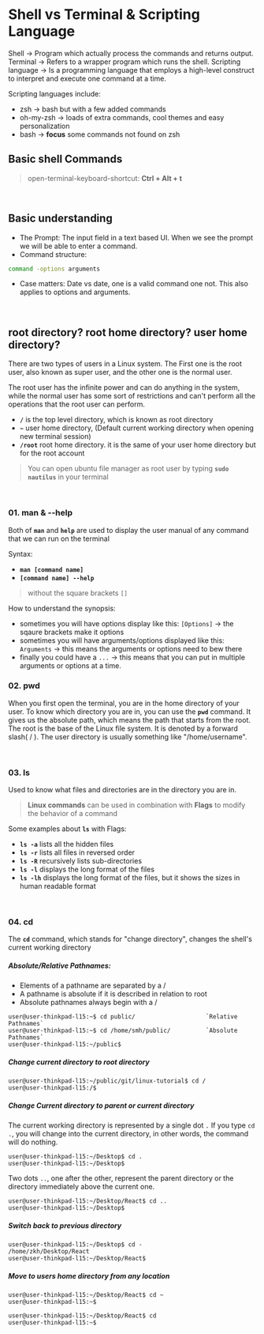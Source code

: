 # Shell vs Terminal & Scripting Language

Shell -> Program which actually process the commands and returns output.
Terminal -> Refers to a wrapper program which runs the shell.
Scripting language -> Is a programming language that employs a high-level construct to interpret and execute one command at a time.

Scripting languages include:

- zsh -> bash but with a few added commands
- oh-my-zsh -> loads of extra commands, cool themes and easy personalization
- bash -> **focus** some commands not found on zsh

## **Basic shell Commands**

> open-terminal-keyboard-shortcut: **Ctrl + Alt + t**

<br />

## **Basic understanding**

- The Prompt: The input field in a text based UI. When we see the prompt we will be able to enter a command.
- Command structure:

```bash
command -options arguments
```

- Case matters: Date vs date, one is a valid command one not. This also applies to options and arguments.

<br />

## **root directory? root home directory? user home directory?**

There are two types of users in a Linux system. The First one is the root user, also known as super user, and the other one is the normal user.

The root user has the infinite power and can do anything in the system, while the normal user has some sort of restrictions and can't perform all the operations that the root user can perform.

- **`/`** is the top level directory, which is known as root directory
- **`~`** user home directory, (Default current working directory when opening new terminal session)
- **`/root`** root home directory. it is the same of your user home directory but for the root account

> You can open ubuntu file manager as root user by typing **`sudo nautilus`** in your terminal

<br />

### **01. man & --help**

Both of **`man`** and **`help`** are used to display the user manual of any command that we can run on the terminal

Syntax:

- **`man [command name]`**
- **`[command name] --help`**

> without the square brackets `[]`

How to understand the synopsis:

- sometimes you will have options display like this: `[Options]` -> the sqaure brackets make it options
- sometimes you will have arguments/options displayed like this: `Arguments` -> this means the arguments or options need to bew there
- finally you could have a `...` -> this means that you can put in multiple arguments or options at a time.

### **02. pwd**

When you first open the terminal, you are in the home directory of your user. To know which directory you are in, you can use the **`pwd`** command. It gives us the absolute path, which means the path that starts from the root. The root is the base of the Linux file system. It is denoted by a forward slash( / ). The user directory is usually something like "/home/username".

<br />

### **03. ls**

Used to know what files and directories are in the directory you are in.

> **Linux commands** can be used in combination with **Flags** to modify the behavior of a command

Some examples about **`ls`** with Flags:

- **`ls -a`** lists all the hidden files
- **`ls -r`** lists all files in reversed order
- **`ls -R`** recursively lists sub-directories
- **`ls -l`** displays the long format of the files
- **`ls -lh`** displays the long format of the files, but it shows the sizes in human readable format

<br />

### **04. cd**

The **`cd`** command, which stands for "change directory", changes the shell's current working directory

##### Absolute/Relative Pathnames:

- Elements of a pathname are separated by a /
- A pathname is absolute if it is described in relation to root
- Absolute pathnames always begin with a /

```
user@user-thinkpad-l15:~$ cd public/ 					`Relative Pathnames`
user@user-thinkpad-l15:~$ cd /home/smh/public/			`Absolute Pathnames`
user@user-thinkpad-l15:~/public$
```

##### Change current directory to root directory

```
user@user-thinkpad-l15:~/public/git/linux-tutorial$ cd /
user@user-thinkpad-l15:/$
```

##### Change Current directory to parent or current directory

The current working directory is represented by a single dot `.`
If you type `cd .`, you will change into the current directory, in other words, the command will do nothing.

```
user@user-thinkpad-l15:~/Desktop$ cd .
user@user-thinkpad-l15:~/Desktop$
```

Two dots `..`, one after the other, represent the parent directory or the directory immediately above the current one.

```
user@user-thinkpad-l15:~/Desktop/React$ cd ..
user@user-thinkpad-l15:~/Desktop$
```

##### Switch back to previous directory

```
user@user-thinkpad-l15:~/Desktop$ cd -
/home/zkh/Desktop/React
user@user-thinkpad-l15:~/Desktop/React$
```

##### Move to users home directory from any location

```
user@user-thinkpad-l15:~/Desktop/React$ cd ~
user@user-thinkpad-l15:~$
```

```
user@user-thinkpad-l15:~/Desktop/React$ cd
user@user-thinkpad-l15:~$
```

<br />
